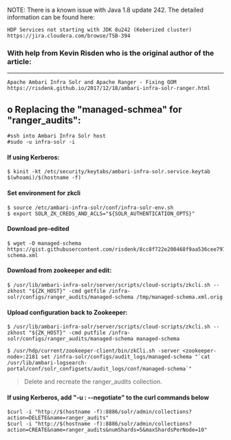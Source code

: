 NOTE: There is a known issue with Java 1.8 update 242. The detailed information can be found here:

~~~
HDP Services not starting with JDK 8u242 (Keberized cluster)
https://jira.cloudera.com/browse/TSB-394
~~~

### With help from Kevin Risden who is the original author of the article:
----------------------------------------------------------------------

~~~
Apache Ambari Infra Solr and Apache Ranger - Fixing OOM
https://risdenk.github.io/2017/12/18/ambari-infra-solr-ranger.html
~~~

o Replacing the "managed-schmea" for "ranger_audits":
---------------------------------------------------
```
#ssh into Ambari Infra Solr host
#sudo -u infra-solr -i
```

#### If using Kerberos:
```
$ kinit -kt /etc/security/keytabs/ambari-infra-solr.service.keytab $(whoami)/$(hostname -f)
```

#### Set environment for zkcli
```
$ source /etc/ambari-infra-solr/conf/infra-solr-env.sh
$ export SOLR_ZK_CREDS_AND_ACLS="${SOLR_AUTHENTICATION_OPTS}"
```

#### Download pre-edited
```
$ wget -O managed-schema https://gist.githubusercontent.com/risdenk/8cc8f722e200468f9aa536cee7979d06/raw/aa61053847b84e40c3bae8adf806e68b5a1408d3/managed-schema.xml
```

#### Download from zookeeper and edit:
```
$ /usr/lib/ambari-infra-solr/server/scripts/cloud-scripts/zkcli.sh --zkhost "${ZK_HOST}" -cmd getfile /infra-solr/configs/ranger_audits/managed-schema /tmp/managed-schema.xml.orig
```  

#### Upload configuration back to Zookeeper:
```
$ /usr/lib/ambari-infra-solr/server/scripts/cloud-scripts/zkcli.sh --zkhost "${ZK_HOST}" -cmd putfile /infra-solr/configs/ranger_audits/managed-schema managed-schema

$ /usr/hdp/current/zookeeper-client/bin/zkCli.sh -server <zookeeper-node>:2181 set /infra-solr/configs/audit_logs/managed-schema "`cat /usr/lib/ambari-logsearch-portal/conf/solr_configsets/audit_logs/conf/managed-schema`"
```

> Delete and recreate the ranger_audits collection.

#### If using Kerberos, add "-u : --negotiate" to the curl commands below
```
$curl -i "http://$(hostname -f):8886/solr/admin/collections?action=DELETE&name=ranger_audits"
$curl -i "http://$(hostname -f):8886/solr/admin/collections?action=CREATE&name=ranger_audits&numShards=5&maxShardsPerNode=10"
```
